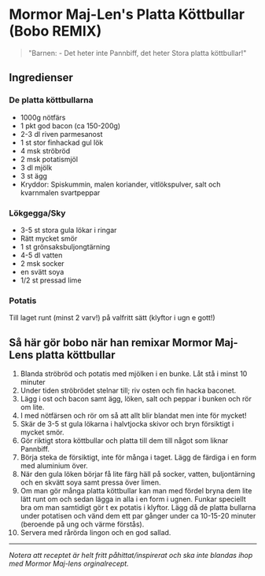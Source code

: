 # Mormor Maj-Len's Platta Köttbullar (Bobo REMIX)

> "Barnen: - Det heter inte Pannbiff, det heter Stora platta köttbullar!"

## Ingredienser

### De platta köttbullarna
- 1000g nötfärs
- 1 pkt god bacon (ca 150-200g)
- 2-3 dl riven parmesanost
- 1 st stor finhackad gul lök
- 4 msk ströbröd
- 2 msk potatismjöl
- 3 dl mjölk
- 3 st ägg
- Kryddor: Spiskummin, malen koriander, vitlökspulver, salt och kvarnmalen svartpeppar

### Lökgegga/Sky
- 3-5 st stora gula lökar i ringar
- Rätt mycket smör
- 1 st grönsaksbuljongtärning
- 4-5 dl vatten
- 2 msk socker
- en svätt soya
- 1/2 st pressad lime

### Potatis 
Till laget runt (minst 2 varv!) på valfritt sätt (klyftor i ugn e gott!)

## Så här gör bobo när han remixar Mormor Maj-Lens platta köttbullar

1) Blanda ströbröd och potatis med mjölken i en bunke. Låt stå i minst 10 minuter
2) Under tiden ströbrödet stelnar till; riv osten och fin hacka baconet.
3) Lägg i ost och bacon samt ägg, löken, salt och peppar i bunken och rör om lite.
4) I med nötfärsen och rör om så att allt blir blandat men inte för mycket!
5) Skär de 3-5 st gula lökarna i halvtjocka skivor och bryn försiktigt i mycket smör.
6) Gör riktigt stora köttbullar och platta till dem till något som liknar Pannbiff.
7) Börja steka de försiktigt, inte för många i taget. Lägg de färdiga i en form med aluminium över.
8) När den gula löken börjar få lite färg häll på socker, vatten, buljontärning och en skvätt soya samt pressa över limen.
9) Om man gör många platta köttbullar kan man med fördel bryna dem lite lätt runt om och sedan lägga in alla i en form i ugnen. Funkar speciellt bra om man samtidigt gör t ex potatis i klyftor. Lägg då de platta bullarna under potatisen och vänd dem ett par gånger under ca 10-15-20 minuter (beroende på ung och värme förstås).
10) Servera med rårörda lingon och en god sallad.

---

*Notera att receptet är helt fritt påhittat/inspirerat och ska inte blandas ihop med Mormor Maj-lens orginalrecept.*
